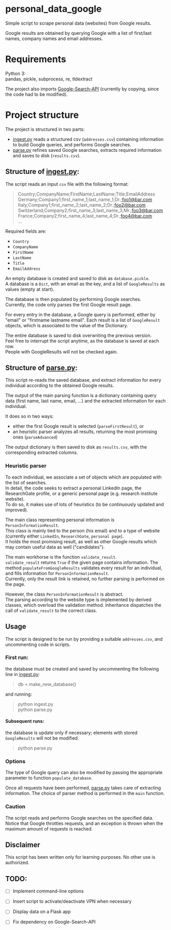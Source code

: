 # personal_data_google
Simple script to scrape personal data (websites) from Google results.

Google results are obtained by querying Google with a list of first/last names, company names and email addresses.

# Requirements

Python 3:   
pandas, pickle, subprocess, re, tldextract

The project also imports [Google-Search-API](https://github.com/abenassi/Google-Search-API) (currently by copying, since the code had to be modified).

# Project structure

The project is structured in two parts:
- [ingest.py](./ingest.py) reads a structured csv (`addresses.csv`) containing information to build Google queries, and performs Google searches.
- [parse.py](./parse.py) refines saved Google searches, extracts required information and saves to disk (`results.csv`).

## Structure of [ingest.py](./ingest.py):

The script reads an input `csv` file with the following format: 
> Country;CompanyName;FirstName;LastName;Title;EmailAddress
> Germany;Company1;first_name_1;last_name_1;Dr.;foo1@bar.com
> Italy;Company1;first_name_2;last_name_2;Dr.;foo2@bar.com
> Switzerland;Company2;first_name_3;last_name_3;Mr.;foo3@bar.com
> France;Company2;first_name_4;last_name_4;Dr.;foo4@bar.com    
> ...

Required fields are:
- `Country`
- `CompanyName`
- `FirstName`
- `LastName`
- `Title`
- `EmailAddress`

An empty database is created and saved to disk as `database.pickle`.   
A database is a `Dict`, with an email as the key, and a list of `GoogleResults` as values (empty at start).

The database is then populated by performing Google searches.   
Currently, the code only parses the first Google result page.

For every entry in the database, a Google query is performed, either by "email" or "firstname lastname email". 
Each result is a list of `GoogleResult` objects, which is associated to the value of the Dictionary.   

The entire database is saved to disk overwriting the previous version.   
Feel free to interrupt the script anytime, as the database is saved at each row.   
People with GoogleResults will not be checked again.   

## Structure of [parse.py](./parse.py):

This script re-reads the saved database, and extract information for every individual according to the obtained Google results.

The output of the main parsing function is a dictionary containing query data (first name, last name, email, ...) and the extracted information for each individual.   

It does so in two ways:
- either the first Google result is selected (`parseFirstResult`), or
- an heuristic parser analyzes all results, returning the most promising ones (`parseAdvanced`)

The output dictionary is then saved to disk as `results.csv`, with the corresponding extracted columns.

### Heuristic parser

To each individual, we associate a set of objects which are populated with the list of searches.   
In detail, the code seeks to extract a personal LinkedIn page, the ResearchGate profile, or a generic personal page (e.g. research institute website).   
To do so, it makes use of lots of heuristics (to be continuously updated and improved).

The main class representing personal information is `PersonInformationResult`.   
This class is mainly tied to the person (his email) and to a type of website (currently either `LinkedIn`, `ResearchGate`, `personal page`).   
It holds the most promising result, as well as other Google results which may contain useful data as well ("candidates").

The main workhorse is the function `validate_result`.    
`validate_result` returns `True` if the given page contains information.
The method `populateFromGoogleResults` validates every result for an individual, and fills information for `PersonInformationResult`.   
Currently, only the result link is retained, no further parsing is performed on the page.

However, the class `PersonInformationResult` is abstract.    
The parsing according to the website type is implemented by derived classes, which overload the validation method.
Inheritance dispatches the call of `validate_result` to the correct class.

## Usage

The script is designed to be run by providing a suitable `addresses.csv`, and uncommenting code in scripts.

### First run:
the database must be created and saved by uncommenting the following line in [ingest.py](./ingest.py):
> db = make_new_database()

and running:
> python ingest.py   
> python parse.py

#### Subsequent runs:
the database is update only if necessary; elements with stored `GoogleResults` will not be modified.
> python parse.py

### Options

The type of Google query can also be modified by passing the appropriate parameter to function `populate_database`.

Once all requests have been performed, [parse.py](./parse.py) takes care of extracting information.
The choice of parser method is performed in the `main` function.

### Caution
The script reads and performs Google searches on the specified data.
Notice that Google throttles requests, and an exception is thrown when the maximum amount of requests is reached.

## Disclaimer

This script has been written only for learning purposes. No other use is authorized.

## TODO:

- [ ] Implement command-line options
- [ ] Insert script to activate/deactivate VPN when necessary
- [ ] Display data on a Flask app
- [ ] Fix dependency on Google-Search-API

